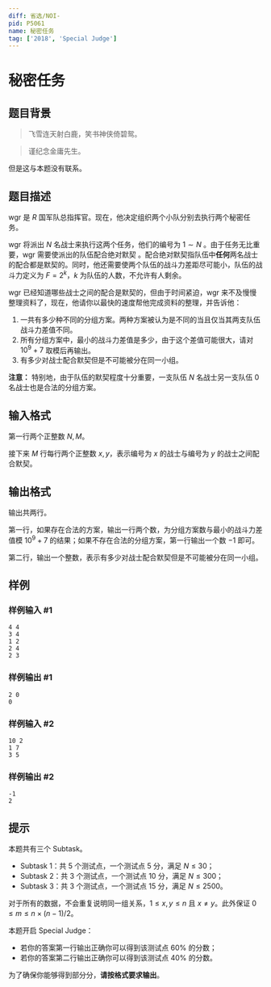 ```yaml
---
diff: 省选/NOI-
pid: P5061
name: 秘密任务
tag: ['2018', 'Special Judge']
---
```

# 秘密任务
## 题目背景

>飞雪连天射白鹿，笑书神侠倚碧鸳。

>谨纪念金庸先生。

 但是这与本题没有联系。

## 题目描述

wgr 是 $R$ 国军队总指挥官。现在，他决定组织两个小队分别去执行两个秘密任务。

wgr 将派出 $N$ 名战士来执行这两个任务，他们的编号为 $1 \sim N$ 。由于任务无比重要，wgr 需要使派出的队伍配合绝对默契 。配合绝对默契指队伍中**任何**两名战士的配合都是默契的。同时，他还需要使两个队伍的战斗力差距尽可能小，队伍的战斗力定义为 $F=2^{k}$，$k$ 为队伍的人数，不允许有人剩余。

wgr 已经知道哪些战士之间的配合是默契的，但由于时间紧迫，wgr 来不及慢慢整理资料了，现在，他请你以最快的速度帮他完成资料的整理，并告诉他：

1. 一共有多少种不同的分组方案。两种方案被认为是不同的当且仅当其两支队伍战斗力差值不同。
2. 所有分组方案中，最小的战斗力差值是多少，由于这个差值可能很大，请对  $10^9+7$ 取模后再输出。
3. 有多少对战士配合默契但是不可能被分在同一小组。

**注意：** 特别地，由于队伍的默契程度十分重要，一支队伍 $N$ 名战士另一支队伍 $0$ 名战士也是合法的分组方案。

## 输入格式

第一行两个正整数 $N,M$。 

接下来 $M$ 行每行两个正整数 $x,y$，表示编号为 $x$ 的战士与编号为 $y$ 的战士之间配合默契。

## 输出格式

输出共两行。

第一行，如果存在合法的方案，输出一行两个数，为分组方案数与最小的战斗力差值模 $10^9+7$ 的结果；如果不存在合法的分组方案，第一行输出一个数 $-1$ 即可。

第二行，输出一个整数，表示有多少对战士配合默契但是不可能被分在同一小组。
## 样例

### 样例输入 #1
```
4 4
3 4
1 2
2 4
2 3
```
### 样例输出 #1
```
2 0
0
```
### 样例输入 #2
```
10 2
1 7
3 5

```
### 样例输出 #2
```
-1
2
```
## 提示

本题共有三个 Subtask。

- Subtask 1：共 $5$ 个测试点，一个测试点 $5$ 分，满足 $N≤30$；
- Subtask 2：共 $3$ 个测试点，一个测试点 $10$ 分，满足 $N≤300$；
- Subtask 3：共 $3$ 个测试点，一个测试点 $15$ 分，满足 $N≤2500$。 

对于所有的数据，不会重复说明同一组关系，$1\le x,y\le  n$ 且 $x\neq y$。此外保证 $0\le m≤n\times (n-1)/2$。


本题开启 Special Judge：

- 若你的答案第一行输出正确你可以得到该测试点 $60\%$ 的分数；
- 若你的答案第二行输出正确你可以得到该测试点 $40\%$ 的分数。

为了确保你能够得到部分分，**请按格式要求输出**。

